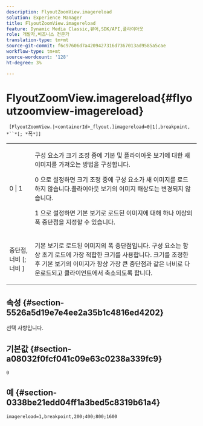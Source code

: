 ```yaml
---
description: FlyoutZoomView.imagereload
solution: Experience Manager
title: FlyoutZoomView.imagereload
feature: Dynamic Media Classic,뷰어,SDK/API,플라이아웃
role: 개발자,비즈니스 전문가
translation-type: tm+mt
source-git-commit: f6c97606d7a4209427316d7367013ad9585a5cae
workflow-type: tm+mt
source-wordcount: '128'
ht-degree: 3%

---
```



# FlyoutZoomView.imagereload{#flyoutzoomview-imagereload}

` [FlyoutZoomView.|<containerId>_flyout.]imagereload=0|1[,breakpoint, *``*[; *`폭`*]]`

<table id="table_42CA0074AD7C4F0D9FC81E9FCB0591C0"> 
 <tbody> 
  <tr> 
   <td colname="col1"> <p> <span class="codeph"> 0 | 1 </span> </p> </td> 
   <td colname="col2"> <p> 구성 요소가 크기 조정 중에 기본 및 플라이아웃 보기에 대한 새 이미지를 가져오는 방법을 구성합니다. </p> <p><span class="codeph"> 0 </span>으로 설정하면 크기 조정 중에 구성 요소가 새 이미지를 로드하지 않습니다.플라이아웃 보기의 이미지 해상도는 변경되지 않습니다. </p> <p><span class="codeph"> 1 </span>으로 설정하면 기본 보기로 로드된 이미지에 대해 하나 이상의 폭 중단점을 지정할 수 있습니다. </p> </td> 
  </tr> 
  <tr> 
   <td colname="col1"> <p> <span class="codeph"> 중단점,  <span class="varname"> 너비  </span>[; <span class="varname"> 너비  </span>]  </span> </p> </td> 
   <td colname="col2"> <p> 기본 보기로 로드된 이미지의 폭 중단점입니다. 구성 요소는 항상 초기 로드에 가장 적합한 크기를 사용합니다. 크기를 조정한 후 기본 보기의 이미지가 항상 가장 큰 중단점과 같은 너비로 다운로드되고 클라이언트에서 축소되도록 합니다. </p> </td> 
  </tr> 
 </tbody> 
</table>

## 속성 {#section-5526a5d19e7e4ee2a35b1c4816ed4202}

선택 사항입니다.

## 기본값 {#section-a08032f0fcf041c09e63c0238a339fc9}

`0`

## 예 {#section-0338be21edd04ff1a3bed5c8319b61a4}

`imagereload=1,breakpoint,200;400;800;1600`
